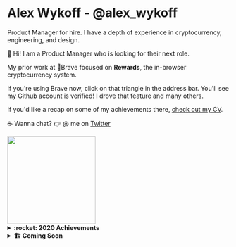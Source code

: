 # Alex Wykoff - @alex_wykoff
Product Manager for hire.  I have a depth of experience in cryptocurrency, engineering, and design.



:wave: Hi! I am a Product Manager who is looking for their next role.

My prior work at :lion:Brave focused on <b>Rewards</b>, the in-browser cryptocurrency system.

If you're using Brave now, click on that triangle in the address bar. You'll see my Github account is verified! I drove that feature and many others.

If you'd like a recap on some of my achievements there, [check out my CV](https://alexwykoff.com/cv/).

:coffee: Wanna chat? :point_right: @ me on <a href="https://twitter.com/alex_wykoff">Twitter</a>

<img src="https://alexwykoff.com/images/flynn.gif" width="200px">


<details>
  <summary><b>:rocket: 2020 Achievements</b></summary>
  <ul>
    <li>I painted and rebuilt a bmx bike for my kid.</li>
    <li>I created [Distributed Camp](https://distributed.camp) a virtual conference on distributed technologies during a global pandemic.</li>
    <li>I made a waxed canvas laptop bag.</li>
    <li>I built an at-home with video conferencing ability.</li>
  </ul>
</details>
<details>
  <summary><b>🏗 Coming Soon</b></summary>
  <ul>
    <li>:soon:Minus - A new way to control your content online.</li>
    <li>🍂Distributed Camp - Fall Jam</li>
    <li>:thinking:AlexParty.Party - A social media project only for folks named Alex</li>
  </ul>
</details>

